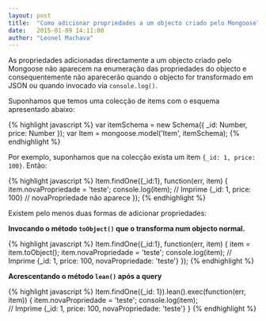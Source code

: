 ```yaml
---
layout: post
title:  "Como adicionar propriedades a um objecto criado pelo Mongoose"
date:   2015-01-09 14:11:00
author: "Leonel Machava"
---
```


As propriedades adicionadas directamente a um objecto criado pelo Mongoose não aparecem na enumeração das propriedades do objecto e consequentemente não aparecerão quando o objecto for transformado em JSON ou quando invocado via `console.log()`.

Suponhamos que temos uma colecção de items com o esquema apresentado abaixo:

{% highlight javascript %}
var itemSchema = new Schema({
  _id: Number,
  price: Number
});
var Item = mongoose.model('Item', itemSchema);
{% endhighlight %}


Por exemplo, suponhamos que na colecção exista um item `{_id: 1, price: 100}`. Então:

{% highlight javascript %}
Item.findOne({_id:1}, function(err, item) {
  item.novaPropriedade = 'teste';
  console.log(item);
  // Imprime {_id: 1, price: 100}
  // novaPropriedade não aparece
});
{% endhighlight %}


Existem pelo menos duas formas de adicionar propriedades:

**Invocando o método `toObject()` que o transforma num objecto normal.**


{% highlight javascript %}
Item.findOne({_id:1}, function(err, item) {
  item = item.toObject();
  item.novaPropriedade = 'teste';
  console.log(item);
  // Imprime {_id: 1, price: 100, novaPropriedade: 'teste'}
});
{% endhighlight %}

**Acrescentando o método `lean()` após a query**

{% highlight javascript %}
Item.findOne({_id: 1}).lean().exec(function(err, item)) {
  item.novaPropriedade = 'teste';
  console.log(item);  
  // Imprime {_id: 1, price: 100, novaPropriedade: 'teste'}
}
{% endhighlight %}
&nbsp;